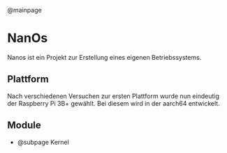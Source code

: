 @mainpage

NanOs
=====

Nanos ist ein Projekt zur Erstellung eines eigenen Betriebssystems.

Plattform
---------

Nach verschiedenen Versuchen zur ersten Plattform wurde nun eindeutig der 
Raspberry Pi 3B+ gewählt. Bei diesem wird in der aarch64 entwickelt.

Module
------

* @subpage Kernel





